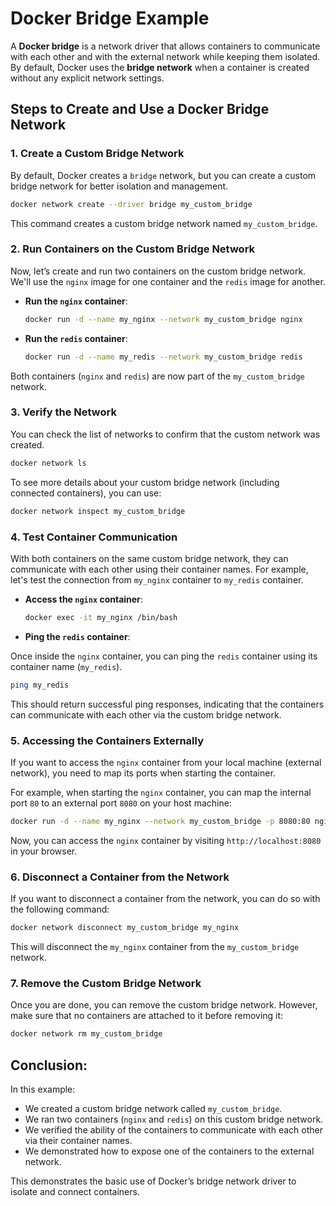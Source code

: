 # Docker Bridge Example

A **Docker bridge** is a network driver that allows containers to communicate with each other and with the external network while keeping them isolated. By default, Docker uses the **bridge network** when a container is created without any explicit network settings.

## Steps to Create and Use a Docker Bridge Network

### 1. **Create a Custom Bridge Network**

By default, Docker creates a `bridge` network, but you can create a custom bridge network for better isolation and management.

```bash
docker network create --driver bridge my_custom_bridge
```

This command creates a custom bridge network named `my_custom_bridge`.

### 2. **Run Containers on the Custom Bridge Network**

Now, let’s create and run two containers on the custom bridge network. We'll use the `nginx` image for one container and the `redis` image for another.

- **Run the `nginx` container**:

    ```bash
    docker run -d --name my_nginx --network my_custom_bridge nginx
    ```

- **Run the `redis` container**:

    ```bash
    docker run -d --name my_redis --network my_custom_bridge redis
    ```

Both containers (`nginx` and `redis`) are now part of the `my_custom_bridge` network.

### 3. **Verify the Network**

You can check the list of networks to confirm that the custom network was created.

```bash
docker network ls
```

To see more details about your custom bridge network (including connected containers), you can use:

```bash
docker network inspect my_custom_bridge
```

### 4. **Test Container Communication**

With both containers on the same custom bridge network, they can communicate with each other using their container names. For example, let's test the connection from `my_nginx` container to `my_redis` container.

- **Access the `nginx` container**:

    ```bash
    docker exec -it my_nginx /bin/bash
    ```

- **Ping the `redis` container**:

Once inside the `nginx` container, you can ping the `redis` container using its container name (`my_redis`).

```bash
ping my_redis
```

This should return successful ping responses, indicating that the containers can communicate with each other via the custom bridge network.

### 5. **Accessing the Containers Externally**

If you want to access the `nginx` container from your local machine (external network), you need to map its ports when starting the container.

For example, when starting the `nginx` container, you can map the internal port `80` to an external port `8080` on your host machine:

```bash
docker run -d --name my_nginx --network my_custom_bridge -p 8080:80 nginx
```

Now, you can access the `nginx` container by visiting `http://localhost:8080` in your browser.

### 6. **Disconnect a Container from the Network**

If you want to disconnect a container from the network, you can do so with the following command:

```bash
docker network disconnect my_custom_bridge my_nginx
```

This will disconnect the `my_nginx` container from the `my_custom_bridge` network.

### 7. **Remove the Custom Bridge Network**

Once you are done, you can remove the custom bridge network. However, make sure that no containers are attached to it before removing it:

```bash
docker network rm my_custom_bridge
```

## Conclusion:

In this example:
- We created a custom bridge network called `my_custom_bridge`.
- We ran two containers (`nginx` and `redis`) on this custom bridge network.
- We verified the ability of the containers to communicate with each other via their container names.
- We demonstrated how to expose one of the containers to the external network.

This demonstrates the basic use of Docker’s bridge network driver to isolate and connect containers.
